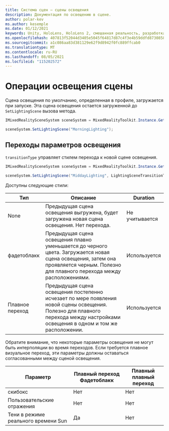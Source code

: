 ```yaml
---
title: Система сцен — сцены освещения
description: Документация по освещению в сцене.
author: polar-kev
ms.author: kesemple
ms.date: 01/12/2021
keywords: Unity, HoloLens, HoloLens 2, смешанная реальность, разработка, MRTK
ms.openlocfilehash: 407813f52044d3405e5045f64817d87c4f3e4b59ddfd87308586ac2d81924674
ms.sourcegitcommit: a1c086aa83d381129e62f9d8942f0fc889ffcab0
ms.translationtype: MT
ms.contentlocale: ru-RU
ms.lasthandoff: 08/05/2021
ms.locfileid: "115202572"
---
```

# <a name="lighting-scene-operations"></a>Операции освещения сцены

Сцена освещения по умолчанию, определенная в профиле, загружается при запуске. Эта сцена освещения остается загруженной до `SetLightingScene` вызова метода.

```c#
IMixedRealitySceneSystem sceneSystem = MixedRealityToolkit.Instance.GetService<IMixedRealitySceneSystem>();

sceneSystem.SetLightingScene("MorningLighting");
```

## <a name="lighting-setting-transitions"></a>Переходы параметров освещения

`transitionType` управляет стилем перехода к новой сцене освещения.

```c#
IMixedRealitySceneSystem sceneSystem = MixedRealityToolkit.Instance.GetService<IMixedRealitySceneSystem>();

sceneSystem.SetLightingScene("MiddayLighting", LightingSceneTransitionType.CrossFade);
```

Доступны следующие стили:

Тип | Описание | Duration
--- | --- | ---
None | Предыдущая сцена освещения выгружена, будет загружена новая сцена освещения. Нет перехода. | Не учитывается
фадетоблакк | Предыдущая сцена освещения плавно уменьшается до черного цвета. Загружается новая сцена освещения, затем она проявляется черным. Полезно для плавного перехода между расположениями. | Используется
Плавное переход | Предыдущая сцена освещения постепенно исчезает по мере появления новой сцены освещения. Полезно для плавного перехода между настройками освещения в одном и том же расположении. | Используется

Обратите внимание, что некоторые параметры освещения не могут быть интерполяции во время переходов. Если требуется плавное визуальное переход, эти параметры должны оставаться согласованными между сценой освещения.

Параметр | Плавный переход Фадетоблакк | Плавный плавный переход
--- | --- | ---
скибокс | Нет | Нет
Пользовательские отражения | Нет | Нет
Тени в режиме реального времени Sun | Да | Нет
